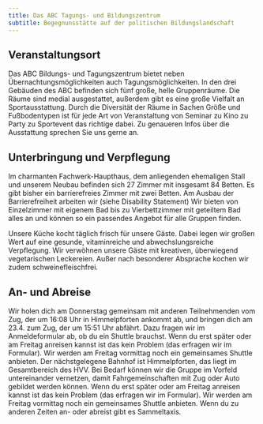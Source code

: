 ```yaml
---
title: Das ABC Tagungs- und Bildungszentrum
subtitle: Begegnunsstätte auf der politischen Bildungslandschaft
---
```

## Veranstaltungsort

Das ABC Bildungs- und Tagungszentrum bietet neben Übernachtungsmöglichkeiten auch Tagungsmöglichkeiten. In den drei Gebäuden des ABC befinden sich fünf große, helle Gruppenräume. Die Räume sind medial ausgestattet, außerdem gibt es eine große Vielfalt an Sportausstattung. Durch die Diversität der Räume in Sachen Größe und Fußbodentypen ist für jede Art von Veranstaltung von Seminar zu Kino zu Party zu Sportevent das richtige dabei. Zu genaueren Infos über die Ausstattung sprechen Sie uns gerne an.


## Unterbringung und Verpflegung

Im charmanten Fachwerk-Haupthaus, dem anliegenden ehemaligen Stall und unserem Neubau befinden sich 27 Zimmer mit insgesamt 84 Betten. Es gibt bisher ein barrierefreies Zimmer mit zwei Betten. Am Ausbau der Barrierefreiheit arbeiten wir (siehe Disability Statement) Wir bieten von Einzelzimmer mit eigenem Bad bis zu Vierbettzimmer mit geteiltem Bad alles an und können so ein passendes Angebot für alle Gruppen finden.

Unsere Küche kocht täglich frisch für unsere Gäste. Dabei legen wir großen Wert auf eine gesunde, vitaminreiche und abwechslungsreiche Verpflegung. Wir verwöhnen unsere Gäste mit kreativen, überwiegend vegetarischen Leckereien. Außer nach besonderer Absprache kochen wir zudem schweinefleischfrei.


## An- und Abreise

Wir holen dich am Donnerstag gemeinsam mit anderen Teilnehmenden vom Zug, der um 16:08 Uhr in Himmelpforten ankommt ab, und bringen dich am 23.4. zum Zug, der um 15:51 Uhr abfährt. Dazu fragen wir im Anmeldeformular ab, ob du ein Shuttle brauchst. Wenn du erst später oder am Freitag anreisen kannst ist das kein Problem (das erfragen wir im Formular). Wir werden am Freitag vormittag noch ein gemeinsames Shuttle anbieten. Der nächstgelegene Bahnhof ist Himmelpforten, das liegt im Gesamtbereich des HVV. Bei Bedarf können wir die Gruppe im Vorfeld untereinander vernetzen, damit Fahrgemeinschaften mit Zug oder Auto gebildet werden können. Wenn du erst später oder am Freitag anreisen kannst ist das kein Problem (das erfragen wir im Formular). Wir werden am Freitag vormittag noch ein gemeinsames Shuttle anbieten. Wenn du zu anderen Zeiten an- oder abreist gibt es Sammeltaxis.